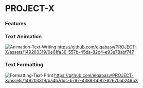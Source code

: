# PROJECT-X


### Features
  ### Text Animation
  ![Animation-Text-Writing](https://github.com/elqabasy/PROJECT-X/assets/149203319/802a0797-dcdb-4050-9736-441218aee73e)
  https://github.com/elqabasy/PROJECT-X/assets/149203319/0e01fa36-557b-45da-82c4-e93e78abf747
  ### Text Formatting
![Formatting-Text-Print](https://github.com/elqabasy/PROJECT-X/assets/149203319/cd78a402-101f-4663-937d-4e3e79891ebd)
https://github.com/elqabasy/PROJECT-X/assets/149203319/ba4b7ddc-b797-4388-bb82-82670ab249b3

